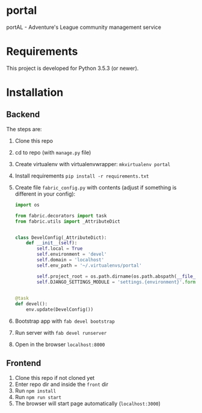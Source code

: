 # portal
portAL - Adventure's League community management service

# Requirements

This project is developed for Python 3.5.3 (or newer). 

# Installation

## Backend

The steps are:

1. Clone this repo
1. cd to repo (with `manage.py` file)
1. Create virtualenv with virtualenvwrapper: `mkvirtualenv portal`
1. Install requirements `pip install -r requirements.txt`
1. Create file `fabric_config.py` with contents (adjust if something is different in your config):

    ```python
    import os
    
    from fabric.decorators import task
    from fabric.utils import _AttributeDict


    class DevelConfig(_AttributeDict):
        def __init__(self):
            self.local = True
            self.environment = 'devel'
            self.domain = 'localhost'
            self.env_path = '~/.virtualenvs/portal'

            self.project_root = os.path.dirname(os.path.abspath(__file__))
            self.DJANGO_SETTINGS_MODULE = 'settings.{environment}'.format(**self)
    
            
    @task
    def devel():
        env.update(DevelConfig())

    ```

1. Bootstrap app with `fab devel bootstrap`
1. Run server with `fab devel runserver`
1. Open in the browser `localhost:8000`


## Frontend

1. Clone this repo if not cloned yet
1. Enter repo dir and inside the `front` dir 
1. Run `npm install`
1. Run `npm run start`
1. The browser will start page automatically (`localhost:3000`)
